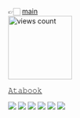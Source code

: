  👉🏻 [main](https://github.com/K-ANT0)   
 <img width="130" src="https://komarev.com/ghpvc/?username=kant&color=b95f74" alt="views count"> 

[𝙰𝚝𝚊𝚋𝚘𝚘𝚔](https://k-ant.atabook.org/)

![](https://files.catbox.moe/c6djtm.png)
![](https://files.catbox.moe/g3s55y.png)
![](https://files.catbox.moe/y3xj7j.png)
![](https://files.catbox.moe/ejdbtp.png)
![](https://files.catbox.moe/w7ytpy.png)
![](https://files.catbox.moe/wg8szh.png)

<!--
**Bigxx-x/Bigxx-x** is a ✨ _special_ ✨ repository because its `README.md` (this file) appears on your GitHub profile.

Here are some ideas to get you started:

- 🔭 I’m currently working on ...
- 🌱 I’m currently learning ...
- 👯 I’m looking to collaborate on ...
- 🤔 I’m looking for help with ...
- 💬 Ask me about ...
- 📫 How to reach me: ...
- 😄 Pronouns: ...
- ⚡ Fun fact: ...
-->
